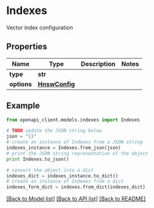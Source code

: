 # Indexes

Vector index configuration

## Properties
Name | Type | Description | Notes
------------ | ------------- | ------------- | -------------
**type** | **str** |  | 
**options** | [**HnswConfig**](HnswConfig.md) |  | 

## Example

```python
from openapi_client.models.indexes import Indexes

# TODO update the JSON string below
json = "{}"
# create an instance of Indexes from a JSON string
indexes_instance = Indexes.from_json(json)
# print the JSON string representation of the object
print Indexes.to_json()

# convert the object into a dict
indexes_dict = indexes_instance.to_dict()
# create an instance of Indexes from a dict
indexes_form_dict = indexes.from_dict(indexes_dict)
```
[[Back to Model list]](../README.md#documentation-for-models) [[Back to API list]](../README.md#documentation-for-api-endpoints) [[Back to README]](../README.md)


